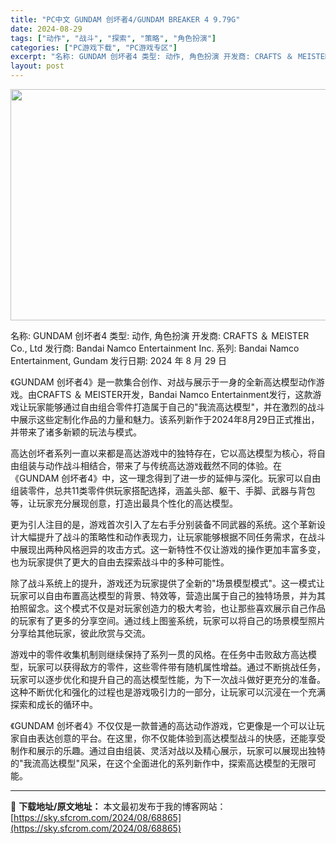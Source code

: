 ```yaml
---
title: "PC中文 GUNDAM 创坏者4/GUNDAM BREAKER 4 9.79G"
date: 2024-08-29
tags: ["动作", "战斗", "探索", "策略", "角色扮演"]
categories: ["PC游戏下载", "PC游戏专区"]
excerpt: "名称: GUNDAM 创坏者4 类型: 动作, 角色扮演 开发商: CRAFTS ＆ MEISTER Co., Ltd 发行商: Bandai Namco Entertainment Inc. 系列: Bandai Namco Entertainment, Gundam 发行日期: 2024 年 8&hellip;"
layout: post
---
```


<img class="aligncenter size-full wp-image-68866" src="https://sky.sfcrom.com/wp-content/uploads/2024/08/2024082823581831.webp" alt="" width="660" height="370" />

名称: GUNDAM 创坏者4
类型: 动作, 角色扮演
开发商: CRAFTS ＆ MEISTER Co., Ltd
发行商: Bandai Namco Entertainment Inc.
系列: Bandai Namco Entertainment, Gundam
发行日期: 2024 年 8 月 29 日

《GUNDAM 创坏者4》是一款集合创作、对战与展示于一身的全新高达模型动作游戏。由CRAFTS ＆ MEISTER开发，Bandai Namco Entertainment发行，这款游戏让玩家能够通过自由组合零件打造属于自己的"我流高达模型"，并在激烈的战斗中展示这些定制化作品的力量和魅力。该系列新作于2024年8月29日正式推出，并带来了诸多新颖的玩法与模式。

高达创坏者系列一直以来都是高达游戏中的独特存在，它以高达模型为核心，将自由组装与动作战斗相结合，带来了与传统高达游戏截然不同的体验。在《GUNDAM 创坏者4》中，这一理念得到了进一步的延伸与深化。玩家可以自由组装零件，总共11类零件供玩家搭配选择，涵盖头部、躯干、手脚、武器与背包等，让玩家充分展现创意，打造出最具个性化的高达模型。

更为引人注目的是，游戏首次引入了左右手分别装备不同武器的系统。这个革新设计大幅提升了战斗的策略性和动作表现力，让玩家能够根据不同任务需求，在战斗中展现出两种风格迥异的攻击方式。这一新特性不仅让游戏的操作更加丰富多变，也为玩家提供了更大的自由去探索战斗中的多种可能性。

除了战斗系统上的提升，游戏还为玩家提供了全新的"场景模型模式"。这一模式让玩家可以自由布置高达模型的背景、特效等，营造出属于自己的独特场景，并为其拍照留念。这个模式不仅是对玩家创造力的极大考验，也让那些喜欢展示自己作品的玩家有了更多的分享空间。通过线上图鉴系统，玩家可以将自己的场景模型照片分享给其他玩家，彼此欣赏与交流。

游戏中的零件收集机制则继续保持了系列一贯的风格。在任务中击败敌方高达模型，玩家可以获得敌方的零件，这些零件带有随机属性增益。通过不断挑战任务，玩家可以逐步优化和提升自己的高达模型性能，为下一次战斗做好更充分的准备。这种不断优化和强化的过程也是游戏吸引力的一部分，让玩家可以沉浸在一个充满探索和成长的循环中。

《GUNDAM 创坏者4》不仅仅是一款普通的高达动作游戏，它更像是一个可以让玩家自由表达创意的平台。在这里，你不仅能体验到高达模型战斗的快感，还能享受制作和展示的乐趣。通过自由组装、灵活对战以及精心展示，玩家可以展现出独特的"我流高达模型"风采，在这个全面进化的系列新作中，探索高达模型的无限可能。

---
📖 **下载地址/原文地址：** 本文最初发布于我的博客网站：[https://sky.sfcrom.com/2024/08/68865](https://sky.sfcrom.com/2024/08/68865)
